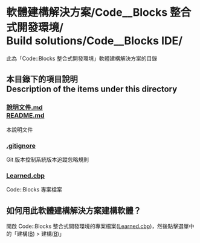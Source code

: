 # 軟體建構解決方案/Code__Blocks 整合式開發環境/<br>Build solutions/Code__Blocks IDE/
此為「Code::Blocks 整合式開發環境」軟體建構解決方案的目錄

## 本目錄下的項目說明<br>Description of the items under this directory
### [說明文件.md<br>README.md](README.md)
本說明文件
### [.gitignore](.gitignore)
Git 版本控制系統版本追蹤忽略規則
### [Learned.cbp](Learned.cbp)
Code::Blocks 專案檔案

## 如何用此軟體建構解決方案建構軟體？
開啟 Code::Blocks 整合式開發環境的專案檔案([Learned.cbp](Learned.cbp))，然後點擊選單中的「建構(<span style="text-decoration: underline">B</span>) > 建構(<span style="text-decoration: underline">B</span>)」